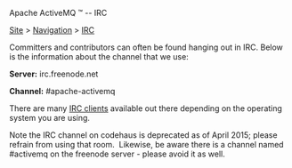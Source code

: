 Apache ActiveMQ ™ -- IRC 

[Site](site.html) > [Navigation](navigation.html) > [IRC](irc.html)


Committers and contributors can often be found hanging out in IRC. Below is the information about the channel that we use: 

**Server:** irc.freenode.net

**Channel:** #apache-activemq

There are many [IRC clients](https://en.wikipedia.org/wiki/Comparison_of_Internet_Relay_Chat_clients) available out there depending on the operating system you are using. 

Note the IRC channel on codehaus is deprecated as of April 2015; please refrain from using that room.  Likewise, be aware there is a channel named #activemq on the freenode server - please avoid it as well.

